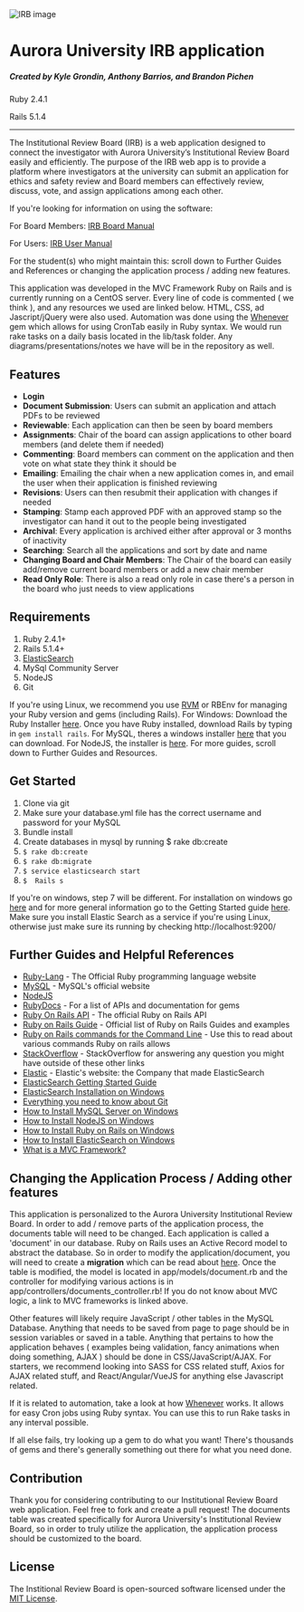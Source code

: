 <img src="http://s3.amazonaws.com/kylegrondin-portfolio/projects/avatars/000/000/004/original/irb.jpg?1520623284" alt="IRB image" align="center">

# Aurora University IRB application
##### Created by Kyle Grondin, Anthony Barrios, and Brandon Pichen

Ruby 2.4.1

Rails 5.1.4

---

The Institutional Review Board (IRB) is a web application designed to connect the investigator with Aurora University’s Institutional Review Board easily and efficiently.  The purpose of the IRB web app is to provide a platform where investigators at the university can submit an application for ethics and safety review and Board members can effectively review, discuss, vote, and assign applications among each other.  


If you're looking for information on using the software:

For Board Members: [IRB Board Manual](https://docs.google.com/document/d/1-X5ouNzfN3ncTXFYhbNVclyeZyZIa49QF3oXrXbyS1A/edit?usp=sharing)

For Users: [IRB User Manual](https://docs.google.com/document/d/1g5JFOZxCvrauNB5Z_lo8z3b0gpe0zysHIepgzUJfFPU/edit?usp=sharing)

For the student(s) who might maintain this: scroll down to Further Guides and References or changing the application process / adding new features.

This application was developed in the MVC Framework Ruby on Rails and is currently running on a CentOS server.  Every line of code is commented ( we think ), and any resources we used are linked below.  HTML, CSS, ad Jascript/jQuery were also used.  Automation was done using the [Whenever](https://github.com/javan/whenever) gem which allows for using CronTab easily in Ruby syntax.  We would run rake tasks on a daily basis located in the lib/task folder. Any diagrams/presentations/notes we have will be in the repository as well.


## Features

*  **Login**
*  **Document Submission**: Users can submit an application and attach PDFs to be reviewed
*  **Reviewable**: Each application can then be seen by board members
*  **Assignments**: Chair of the board can assign applications to other board members (and delete them if needed)
*  **Commenting**: Board members can comment on the application and then vote on what state they think it should be
*  **Emailing**: Emailing the chair when a new application comes in, and email the user when their application is finished reviewing
*  **Revisions**: Users can then resubmit their application with changes if needed
*  **Stamping**: Stamp each approved PDF with an approved stamp so the investigator can hand it out to the people being investigated
*  **Archival**: Every application is archived either after approval or 3 months of inactivity
*  **Searching**: Search all the applications and sort by date and name
*  **Changing Board and Chair Members**: The Chair of the board can easily add/remove current board members or add a new chair member
*  **Read Only Role**:  There is also a read only role in case there's a person in the board who just needs to view applications


## Requirements

1.  Ruby 2.4.1+
2.  Rails 5.1.4+
3.  [ElasticSearch](https://www.elastic.co/products/elasticsearch)
4.  MySql Community Server
5.  NodeJS
6.  Git

If you're using Linux, we recommend you use [RVM](https://rvm.io/) or RBEnv for managing your Ruby version and gems (including Rails).  For Windows: Download the Ruby Installer [here](https://www.ruby-lang.org/en/downloads/).  Once you have Ruby installed, download Rails by typing in `gem install rails`. For MySQL, theres a windows installer [here](https://dev.mysql.com/downloads/mysql/) that you can download.  For NodeJS, the installer is [here](https://nodejs.org/en/).  For more guides, scroll down to Further Guides and Resources.


## Get Started

1.  Clone via git
2.  Make sure your database.yml file has the correct username and password for your MySQL
3.  Bundle install
4.  Create databases in mysql by running $ rake db:create
5.  `$ rake db:create`
6.  `$ rake db:migrate`
7.  `$ service elasticsearch start`
8.  `$  Rails s`

If you're on windows, step 7 will be different.  For installation on windows go [here](https://www.elastic.co/guide/en/elasticsearch/reference/current/windows.html) and for more general information go to the Getting Started guide [here](https://www.elastic.co/guide/en/elasticsearch/reference/current/getting-started.html).  Make sure you install Elastic Search as a service if you're using Linux, otherwise just make sure its running by checking http://localhost:9200/

## Further Guides and Helpful References

*  [Ruby-Lang](https://www.ruby-lang.org/en/downloads/) - The Official Ruby programming language website
*  [MySQL](https://dev.mysql.com/downloads/mysql/) - MySQL's official website
*  [NodeJS](https://nodejs.org/en/)
*  [RubyDocs](http://www.rubydoc.info/) - For a list of APIs and documentation for gems
*  [Ruby On Rails API](http://api.rubyonrails.org/) - The official Ruby on Rails API
*  [Ruby on Rails Guide](http://guides.rubyonrails.org/) - Official list of Ruby on Rails Guides and examples
*  [Ruby on Rails commands for the Command Line](http://guides.rubyonrails.org/command_line.html) - Use this to read about various commands Ruby on rails allows
*  [StackOverflow](https://stackoverflow.com/) - StackOverflow for answering any question you might have outside of these other links
*  [Elastic](https://www.elastic.co/ ) - Elastic's website: the Company that made ElasticSearch
*  [ElasticSearch Getting Started Guide](https://www.elastic.co/guide/en/elasticsearch/reference/current/getting-started.html)
*  [ElasticSearch Installation on Windows](https://www.elastic.co/guide/en/elasticsearch/reference/current/windows.html)
*  [Everything you need to know about Git](https://www.udemy.com/learngit/)
*  [How to Install MySQL Server on Windows](https://www.youtube.com/watch?v=UgHRay7gN1g)
*  [How to Install NodeJS on Windows](https://www.youtube.com/watch?v=-u-j7uqU7sI)
*  [How to Install Ruby on Rails on Windows](https://www.youtube.com/watch?v=OHgXELONyTQ)
*  [How to Install ElasticSearch on Windows](https://www.youtube.com/watch?v=YE7AzSCC3E0)
*  [What is a MVC Framework?](https://www.youtube.com/watch?v=qXRcVhWxuaU)

## Changing the Application Process / Adding other features

This application is personalized to the Aurora University Institutional Review Board.  In order to add / remove parts of the application process, the documents table will need to be changed.  Each application is called a 'document' in our database.  Ruby on Rails uses an Active Record model to abstract the database.  So in order to modify the application/document, you will need to create a **migration** which can be read about [here](http://edgeguides.rubyonrails.org/active_record_migrations.html).  Once the table is modified, the model is located in app/models/document.rb  and the controller for modifying various actions is in app/controllers/documents_controller.rb! If you do not know about MVC logic, a link to MVC frameworks is linked above.

Other features will likely require JavaScript / other tables in the MySQL Database.  Anything that needs to be saved from page to page should be in session variables or saved in a table.  Anything that pertains to how the application behaves ( examples being validation, fancy animations when doing something, AJAX ) should be done in CSS/JavaScript/AJAX.  For starters, we recommend looking into SASS for CSS related stuff, Axios for AJAX related stuff, and React/Angular/VueJS for anything else Javascript related.

If it is related to automation, take a look at how [Whenever](https://github.com/javan/whenever) works.  It allows for easy Cron jobs using Ruby syntax.  You can use this to run Rake tasks in any interval possible.

If all else fails, try looking up a gem to do what you want!  There's thousands of gems and there's generally something out there for what you need done.


## Contribution

Thank you for considering contributing to our Institutional Review Board web application.  Feel free to fork and create a pull request!  The documents table was created specifically for Aurora University's Institutional Review Board, so in order to truly utilize the application, the application process should be customized to the board.

## License

The Institional Review Board is open-sourced software licensed under the [MIT License](https://opensource.org/licenses/MIT).
